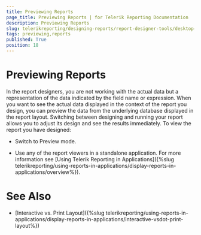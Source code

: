 ```yaml
---
title: Previewing Reports
page_title: Previewing Reports | for Telerik Reporting Documentation
description: Previewing Reports
slug: telerikreporting/designing-reports/report-designer-tools/desktop-designers/tools/previewing-reports
tags: previewing,reports
published: True
position: 18
---
```


# Previewing Reports



In the report designers, you are not working with the actual data      	  but a representation of the data indicated by the field name or expression. When you want to see the actual data      	  displayed in the context of the report you design, you can preview the data from the underlying      	  database displayed in the report layout. Switching between designing and running your report allows you to adjust      	  its design and see the results immediately. To view the report you have designed:     

* Switch to Preview mode.         

* Use any of the report viewers in a standalone application. For more information see [Using Telerik Reporting in Applications]({%slug telerikreporting/using-reports-in-applications/display-reports-in-applications/overview%}).         

# See Also


 * [Interactive vs. Print Layout]({%slug telerikreporting/using-reports-in-applications/display-reports-in-applications/interactive-vsdot-print-layout%})
